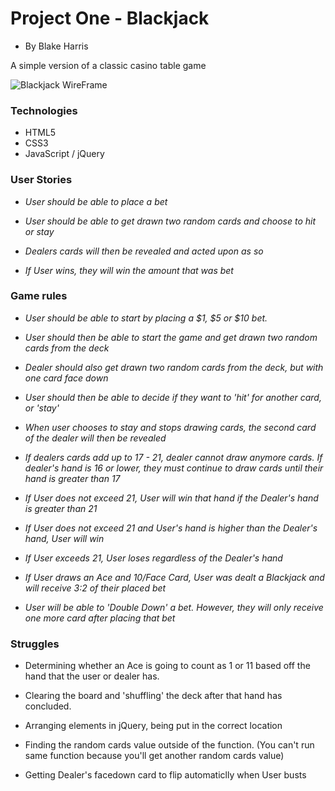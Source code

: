 # Project One - Blackjack

- By Blake Harris

A simple version of a classic casino table game

![Blackjack WireFrame](https://i.imgur.com/IHFX8nG.png)


### Technologies

- HTML5
- CSS3
- JavaScript / jQuery

### User Stories

- *User should be able to place a bet*

- *User should be able to get drawn two random cards and choose to hit or stay*

- *Dealers cards will then be revealed and acted upon as so*

- *If User wins, they will win the amount that was bet*

### Game rules

- *User should be able to start by placing a $1, $5 or $10 bet.*

- *User should then be able to start the game and get drawn two random cards from the deck*

- *Dealer should also get drawn two random cards from the deck, but with one card face down*

- *User should then be able to decide if they want to 'hit' for another card, or 'stay'*

- *When user chooses to stay and stops drawing cards, the second card of the dealer will then be revealed*

- *If dealers cards add up to 17 - 21, dealer cannot draw anymore cards. If dealer's hand is 16 or lower, they must continue to draw cards until their hand is greater than 17*

- *If User does not exceed 21, User will win that hand if the Dealer's hand is greater than 21*

- *If User does not exceed 21 and User's hand is higher than the Dealer's hand, User will win*

- *If User exceeds 21, User loses regardless of the Dealer's hand*

- *If User draws an Ace and 10/Face Card, User was dealt a Blackjack and will receive 3:2 of their placed bet*

- *User will be able to 'Double Down' a bet. However, they will only receive one more card after placing that bet*

### Struggles 

- Determining whether an Ace is going to count as 1 or 11 based off the hand that the user or dealer has.

- Clearing the board and 'shuffling' the deck after that hand has concluded.

- Arranging elements in jQuery, being put in the correct location

- Finding the random cards value outside of the function. (You can't run same function because you'll get another random cards value)

- Getting Dealer's facedown card to flip automaticlly when User busts
